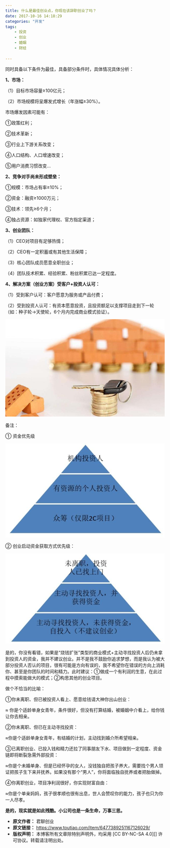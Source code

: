 ```yaml
---
title: 什么是最佳创业点，你现在该辞职创业了吗？
date: 2017-10-16 14:18:29
categories: "开发"
tags:
	- 投资
	- 创业
	- 婚姻
	- 财经

---
```


同时具备以下条件为最佳，具备部分条件时，具体情况具体分析：

**1、市场：**

（1）目标市场容量≥100亿元；

（2）市场规模将呈爆发式增长（年涨幅≥30%）。

市场爆发因素可能有：

①政策红利；

②技术革新；

③行业上下游关系改变；

④人口结构、人口增速改变；

⑤用户消费习惯改变…

**2、竞争对手尚未形成壁垒：**

①规模：市场占有率≥10%；

②资金：融资≥1000万元；

③技术：领先≥6个月；

④独占资源：如独家代理权、官方指定渠道；

**3、创业团队：**

（1）CEO对项目有足够热情；

（2）CEO有一定积蓄或有其他生活保障；

（3）核心团队成员愿意全职创业；

（4）团队技术积累、经验积累、粉丝积累已达一定程度。

**4、解决方案（创业方案）受客户+投资人认可：**

（1）受到客户认可：客户愿意为服务或产品付费；

（2）受到投资人认可：有资本愿意投资，且投资额足以支撑项目走到下一轮（如：种子轮→天使轮，6个月内完成商业模式验证）。

![什么是最佳创业点，你现在该辞职创业了吗？][REBF-ZUB3-QYZU.jpg]

备注：

① 资金优先级

![什么是最佳创业点，你现在该辞职创业了吗？][ZZEB-U3UR-UQ6V.jpg]

② 创业启动资金获取方式优先级：

![什么是最佳创业点，你现在该辞职创业了吗？][6FIY-JQBJ-JRAV.jpg]

是的，你没有看错，如果是“烧钱扩张”类型的商业模式+主动寻找投资人后仍未拿到投资人的资金，我并不建议创业。并不是我不鼓励你追求梦想，而是我认为被大部分投资人否认的项目，很有可能是方向有误的，我不希望你在错误的方向上消耗你、甚至是你团队的时间和精力。此时建议：①做成一个有利润的生意，在此过程中摸索能做大的模式；②构思其他的创业项目。

做个不恰当的比喻：

①你未离职、但已被投资人看上、愿意给钱请大神你出山创业：

≈ 你是个适龄单身女青年，条件很好，但没有打算结婚，被婚姻中介看上，给你钱让你去相亲。

②你未离职、但已在主动寻找投资：

≈你是个适龄单身女青年，有结婚的计划，主动找到婚介所希望相亲。

③已离职创业、已投入钱和精力还拉了同事朋友下水、项目做到一定程度、资金链即将断裂急需外部投资：

≈你是个未婚单身、但是已经怀孕的女人，没钱独自把孩子养大，需要找个男人领证把孩子生下来并抚养。如果没有那个“男人”，你将面临独自抚养或者把胎做掉。

④你离职创业，项目净利润很好，你实现财富自由：

≈你是个单亲妈妈，孩子很孝顺也很有出息，世人会赞叹你的能力，孩子也只为你一人尽孝。

**是的，现实就是如此残酷。小公司也是一条生命，万事三思。**


[REBF-ZUB3-QYZU.jpg]: static/resources/crawler/REBF-ZUB3-QYZU.jpg
[ZZEB-U3UR-UQ6V.jpg]: static/resources/crawler/ZZEB-U3UR-UQ6V.jpg
[6FIY-JQBJ-JRAV.jpg]: static/resources/crawler/6FIY-JQBJ-JRAV.jpg
 *  **原文作者：** 君聊创业
 *  **原文链接：** https://www.toutiao.com/item/6477389251167126029/
 *  **版权声明：** 本博客所有文章除特别声明外，均采用 [CC BY-NC-SA 4.0][] 许可协议。转载请注明出处。
